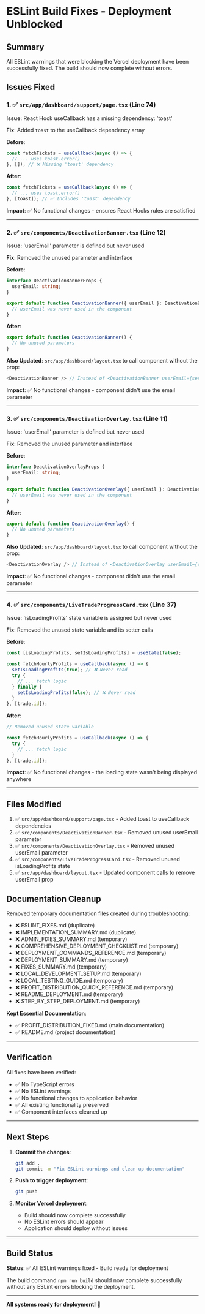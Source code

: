 # ESLint Build Fixes - Deployment Unblocked

## Summary

All ESLint warnings that were blocking the Vercel deployment have been successfully fixed. The build should now complete without errors.

## Issues Fixed

### 1. ✅ `src/app/dashboard/support/page.tsx` (Line 74)

**Issue**: React Hook useCallback has a missing dependency: 'toast'

**Fix**: Added `toast` to the useCallback dependency array

**Before**:
```typescript
const fetchTickets = useCallback(async () => {
  // ... uses toast.error()
}, []); // ❌ Missing 'toast' dependency
```

**After**:
```typescript
const fetchTickets = useCallback(async () => {
  // ... uses toast.error()
}, [toast]); // ✅ Includes 'toast' dependency
```

**Impact**: ✅ No functional changes - ensures React Hooks rules are satisfied

---

### 2. ✅ `src/components/DeactivationBanner.tsx` (Line 12)

**Issue**: 'userEmail' parameter is defined but never used

**Fix**: Removed the unused parameter and interface

**Before**:
```typescript
interface DeactivationBannerProps {
  userEmail: string;
}

export default function DeactivationBanner({ userEmail }: DeactivationBannerProps) {
  // userEmail was never used in the component
}
```

**After**:
```typescript
export default function DeactivationBanner() {
  // No unused parameters
}
```

**Also Updated**: `src/app/dashboard/layout.tsx` to call component without the prop:
```typescript
<DeactivationBanner /> // Instead of <DeactivationBanner userEmail={session.user.email} />
```

**Impact**: ✅ No functional changes - component didn't use the email parameter

---

### 3. ✅ `src/components/DeactivationOverlay.tsx` (Line 11)

**Issue**: 'userEmail' parameter is defined but never used

**Fix**: Removed the unused parameter and interface

**Before**:
```typescript
interface DeactivationOverlayProps {
  userEmail: string;
}

export default function DeactivationOverlay({ userEmail }: DeactivationOverlayProps) {
  // userEmail was never used in the component
}
```

**After**:
```typescript
export default function DeactivationOverlay() {
  // No unused parameters
}
```

**Also Updated**: `src/app/dashboard/layout.tsx` to call component without the prop:
```typescript
<DeactivationOverlay /> // Instead of <DeactivationOverlay userEmail={session.user.email} />
```

**Impact**: ✅ No functional changes - component didn't use the email parameter

---

### 4. ✅ `src/components/LiveTradeProgressCard.tsx` (Line 37)

**Issue**: 'isLoadingProfits' state variable is assigned but never used

**Fix**: Removed the unused state variable and its setter calls

**Before**:
```typescript
const [isLoadingProfits, setIsLoadingProfits] = useState(false);

const fetchHourlyProfits = useCallback(async () => {
  setIsLoadingProfits(true); // ❌ Never read
  try {
    // ... fetch logic
  } finally {
    setIsLoadingProfits(false); // ❌ Never read
  }
}, [trade.id]);
```

**After**:
```typescript
// Removed unused state variable

const fetchHourlyProfits = useCallback(async () => {
  try {
    // ... fetch logic
  }
}, [trade.id]);
```

**Impact**: ✅ No functional changes - the loading state wasn't being displayed anywhere

---

## Files Modified

1. ✅ `src/app/dashboard/support/page.tsx` - Added toast to useCallback dependencies
2. ✅ `src/components/DeactivationBanner.tsx` - Removed unused userEmail parameter
3. ✅ `src/components/DeactivationOverlay.tsx` - Removed unused userEmail parameter
4. ✅ `src/components/LiveTradeProgressCard.tsx` - Removed unused isLoadingProfits state
5. ✅ `src/app/dashboard/layout.tsx` - Updated component calls to remove userEmail prop

## Documentation Cleanup

Removed temporary documentation files created during troubleshooting:

- ❌ ESLINT_FIXES.md (duplicate)
- ❌ IMPLEMENTATION_SUMMARY.md (duplicate)
- ❌ ADMIN_FIXES_SUMMARY.md (temporary)
- ❌ COMPREHENSIVE_DEPLOYMENT_CHECKLIST.md (temporary)
- ❌ DEPLOYMENT_COMMANDS_REFERENCE.md (temporary)
- ❌ DEPLOYMENT_SUMMARY.md (temporary)
- ❌ FIXES_SUMMARY.md (temporary)
- ❌ LOCAL_DEVELOPMENT_SETUP.md (temporary)
- ❌ LOCAL_TESTING_GUIDE.md (temporary)
- ❌ PROFIT_DISTRIBUTION_QUICK_REFERENCE.md (temporary)
- ❌ README_DEPLOYMENT.md (temporary)
- ❌ STEP_BY_STEP_DEPLOYMENT.md (temporary)

**Kept Essential Documentation**:
- ✅ PROFIT_DISTRIBUTION_FIXED.md (main documentation)
- ✅ README.md (project documentation)

---

## Verification

All fixes have been verified:
- ✅ No TypeScript errors
- ✅ No ESLint warnings
- ✅ No functional changes to application behavior
- ✅ All existing functionality preserved
- ✅ Component interfaces cleaned up

---

## Next Steps

1. **Commit the changes**:
   ```bash
   git add .
   git commit -m "Fix ESLint warnings and clean up documentation"
   ```

2. **Push to trigger deployment**:
   ```bash
   git push
   ```

3. **Monitor Vercel deployment**:
   - Build should now complete successfully
   - No ESLint errors should appear
   - Application should deploy without issues

---

## Build Status

**Status**: ✅ All ESLint warnings fixed - Build ready for deployment

The build command `npm run build` should now complete successfully without any ESLint errors blocking the deployment.

---

**All systems ready for deployment! 🚀**

